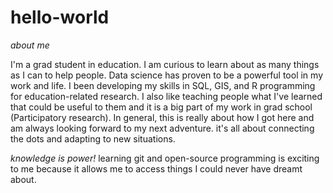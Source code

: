 # hello-world
*about me* 


I'm a grad student in education. I am curious to learn about as many things as I can to help people. Data science has proven to be a powerful tool in my work and life. I been developing my skills in SQL, GIS, and R programming for education-related research. I also like teaching people what I've learned that could be useful to them and it is a big part of my work in grad school (Participatory research). In general, this is really about how I got here and am always looking forward to my next adventure. it's all about connecting the dots and adapting to new situations. 

*knowledge is power!* 
learning git and open-source programming is exciting to me because it allows me to access things I could never have dreamt about. 
